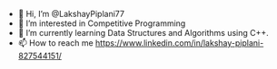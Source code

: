 - 👋 Hi, I’m @LakshayPiplani77
- 👀 I’m interested in Competitive Programming 
- 🌱 I’m currently learning Data Structures and Algorithms using C++.
- 📫 How to reach me https://www.linkedin.com/in/lakshay-piplani-827544151/

<!---
LakshayPiplani77/LakshayPiplani77 is a ✨ special ✨ repository because its `README.md` (this file) appears on your GitHub profile.
You can click the Preview link to take a look at your changes.
--->
